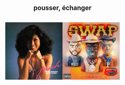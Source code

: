 <div align="center">
  <h2>pousser, échanger</h2>
  <br>
  <img href="https://www.w3schools.com" src=https://github.com/barondugroove/push_swap/blob/main/srcs/pushswap.png width="75%">
</div>
